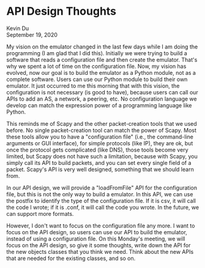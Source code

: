 # API Design Thoughts

Kevin Du<br>
September 19, 2020 

My vision on the emulator changed in the last few days while I am doing the programming (I am glad that I did this). Initially we were trying to build a software that reads a configuration file and then create the emulator. That's why we spent a lot of time on the configuration file. Now, my vision has evolved, now our goal is to build the emulator as a Python module, not as a complete software. Users can use our Python module to build their own emulator. It just occurred to me this morning that with this vision, the configuration is not necessary (is good to have), because users can call our APIs to add an AS, a network, a peering, etc. No configuration language we develop can match the expression power of a programming language like Python.

This reminds me of Scapy and the other packet-creation tools that we used before. No single packet-creation tool can match the power of Scapy. Most these tools allow you to have a "configuration file" (i.e., the command-line arguments or GUI interface), for simple protocols (like IP), they are ok, but once the protocol gets complicated (like DNS), those tools become very limited, but Scapy does not have such a limitation, because with Scapy, you simply call its API to build packets, and you can set every single field of a packet. Scapy's API is very well designed, something that we should learn from.

In our API design, we will provide a "loadFromFile" API for the configuration file, but this is not the only way to build a emulator. In this API, we can use the postfix to identify the type of the configuration file. If it is csv, it will call the code I wrote; if it is .conf, it will call the code you wrote. In the future, we can support more formats.

However, I don't want to focus on the configuration file any more. I want to focus on the API design, so users can use our API to build the emulator, instead of using a configuration file. On this Monday's meeting, we will focus on the API design, so give it some thoughts, write down the API for the new objects classes that you think we need. Think about the new APIs that are needed for the existing classes, and so on.
